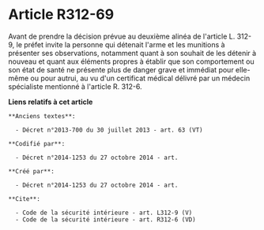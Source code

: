 # Article R312-69

Avant de prendre la décision prévue au deuxième alinéa de l'article L. 312-9, le préfet invite la personne qui détenait
l'arme et les munitions à présenter ses observations, notamment quant à son souhait de les détenir à nouveau et quant aux
éléments propres à établir que son comportement ou son état de santé ne présente plus de danger grave et immédiat pour elle-
même ou pour autrui, au vu d'un certificat médical délivré par un médecin spécialiste mentionné à l'article R. 312-6.

**Liens relatifs à cet article**

	**Anciens textes**:

	  - Décret n°2013-700 du 30 juillet 2013 - art. 63 (VT)

	**Codifié par**:

	  - Décret n°2014-1253 du 27 octobre 2014 - art.

	**Créé par**:

	  - Décret n°2014-1253 du 27 octobre 2014 - art.

	**Cite**:

	  - Code de la sécurité intérieure - art. L312-9 (V)
	  - Code de la sécurité intérieure - art. R312-6 (VD)
